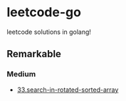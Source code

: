 # leetcode-go

leetcode solutions in golang!

## Remarkable

### Medium

- [33.search-in-rotated-sorted-array](https://leetcode.cn/problems/search-in-rotated-sorted-array/description/)
